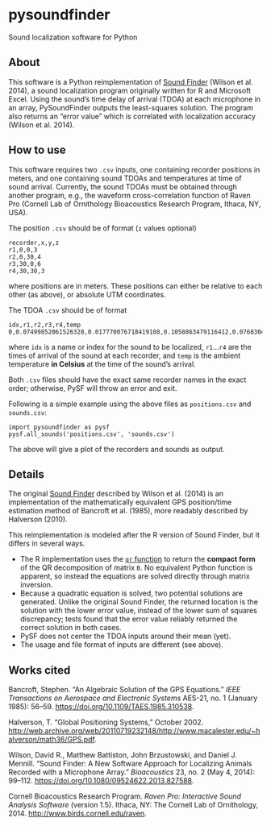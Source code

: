 # pysoundfinder

Sound localization software for Python

## About

This software is a Python reimplementation of [Sound Finder](https://doi.org/10.1080/09524622.2013.827588) (Wilson et al. 2014), a sound localization program originally written for R and Microsoft Excel. Using the sound’s time delay of arrival (TDOA) at each microphone in an array, PySoundFinder outputs the least-squares solution. The program also returns an “error value” which is correlated with localization accuracy (Wilson et al. 2014).

## How to use

This software requires two `.csv` inputs, one containing recorder positions in meters, and one containing sound TDOAs and temperatures at time of sound arrival. Currently, the sound TDOAs must be obtained through another program, e.g., the waveform cross-correlation function of Raven Pro (Cornell Lab of Ornithology Bioacoustics Research Program, Ithaca, NY, USA).

The position `.csv` should be of format (`z` values optional)

```
recorder,x,y,z
r1,0,0,3
r2,0,30,4
r3,30,0,6
r4,30,30,3
```

where positions are in meters. These positions can either be relative to each other (as above), or absolute UTM coordinates.

The TDOA `.csv` should be of format

```
idx,r1,r2,r3,r4,temp
0,0.07499852061526328,0.017770076718419108,0.1058863479116412,0.07683043801883181,20.0
```

where `idx` is a name or index for the sound to be localized, `r1`...`r4` are the times of arrival of the sound at each recorder, and `temp` is the ambient temperature **in Celsius** at the time of the sound’s arrival. 

Both `.csv` files should have the exact same recorder names in the exact order; otherwise, PySF will throw an error and exit.


Following is a simple example using the above files as `positions.csv` and `sounds.csv`:

```
import pysoundfinder as pysf
pysf.all_sounds('positions.csv', 'sounds.csv')
```

The above will give a plot of the recorders and sounds as output.

## Details
The original [Sound Finder](https://doi.org/10.1080/09524622.2013.827588) described by Wilson et al. (2014) is an implementation of the mathematically equivalent GPS position/time estimation method of Bancroft et al. (1985), more readably described by Halverson (2010).

This reimplementation is modeled after the R version of Sound Finder, but it differs in several ways. 
* The R implementation uses the [`qr` function](https://stat.ethz.ch/R-manual/R-devel/library/base/html/qr.html) to return the **compact form** of the QR decomposition of matrix `B`. No equivalent Python function is apparent, so instead the equations are solved directly through matrix inversion. 
* Because a quadratic equation is solved, two potential solutions are generated. Unlike the original Sound Finder, the returned location is the solution with the lower error value, instead of the lower sum of squares discrepancy; tests found that the error value reliably returned the correct solution in both cases. 
* PySF does not center the TDOA inputs around their mean (yet). 
* The usage and file format of inputs are different (see above).


## Works cited
Bancroft, Stephen. “An Algebraic Solution of the GPS Equations.” *IEEE Transactions on Aerospace and Electronic Systems* AES-21, no. 1 (January 1985): 56–59. https://doi.org/10.1109/TAES.1985.310538.

Halverson, T. “Global Positioning Systems,” October 2002. http://web.archive.org/web/20110719232148/http://www.macalester.edu/~halverson/math36/GPS.pdf.

Wilson, David R., Matthew Battiston, John Brzustowski, and Daniel J. Mennill. “Sound Finder: A New Software Approach for Localizing Animals Recorded with a Microphone Array.” *Bioacoustics* 23, no. 2 (May 4, 2014): 99–112. https://doi.org/10.1080/09524622.2013.827588.

Cornell Bioacoustics Research Program. *Raven Pro: Interactive Sound Analysis Software* (version 1.5). Ithaca, NY: The Cornell Lab of Ornithology, 2014. http://www.birds.cornell.edu/raven.

